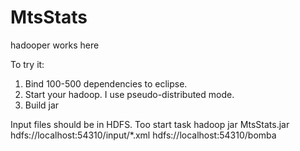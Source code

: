 # MtsStats

hadooper works here

To try it:
1. Bind 100-500 dependencies to eclipse.
2. Start your hadoop. I use pseudo-distributed mode.
3. Build jar

Input files should be in HDFS.
Too start task 
hadoop jar MtsStats.jar hdfs://localhost:54310/input/*.xml hdfs://localhost:54310/bomba
